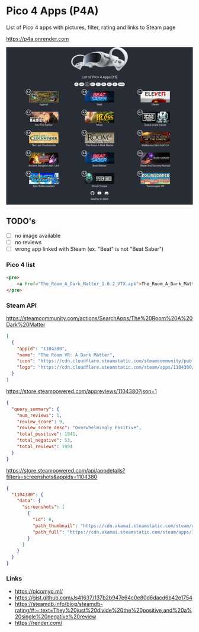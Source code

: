 # Pico 4 Apps (P4A)

List of Pico 4 apps with pictures, filter, rating and links to Steam page  

https://p4a.onrender.com

![pico4](./src/img/ss.png "Pico 4")

## TODO's
- [ ] no image available
- [ ] no reviews
- [ ] wrong app linked with Steam (ex. "Beat" is not "Beat Saber")

### Pico 4 list
```html
<pre>
    <a href="The_Room_A_Dark_Matter_1.0.2_VTX.apk">The_Room_A_Dark_Matter_1.0.2_VTX.apk</a>
</pre>
```

### Steam API
https://steamcommunity.com/actions/SearchApps/The%20Room%20A%20Dark%20Matter
```json
[
  {
    "appid": "1104380",
    "name": "The Room VR: A Dark Matter",
    "icon": "https://cdn.cloudflare.steamstatic.com/steamcommunity/public/images/apps/1104380/634cce4f22856ec19c752346b68052a398ed81b5.jpg",
    "logo": "https://cdn.cloudflare.steamstatic.com/steam/apps/1104380/capsule_184x69.jpg?t=1646758373"
  }
]
```
https://store.steampowered.com/appreviews/1104380?json=1
```json
{
  "query_summary": {
    "num_reviews": 1,
    "review_score": 9,
    "review_score_desc": "Overwhelmingly Positive",
    "total_positive": 1941,
    "total_negative": 53,
    "total_reviews": 1994
  }
}
```
https://store.steampowered.com/api/appdetails?filters=screenshots&appids=1104380
```json
{
  "1104380": {
    "data": {
      "screenshots": [
        {
          "id": 0,
          "path_thumbnail": "https://cdn.akamai.steamstatic.com/steam/apps/1104380/ss_da44890033fe83bc27351b94ed8e795a2711719e.600x338.jpg?t=1646758373",
          "path_full": "https://cdn.akamai.steamstatic.com/steam/apps/1104380/ss_da44890033fe83bc27351b94ed8e795a2711719e.1920x1080.jpg?t=1646758373"
        }
      ]
    }
  }
}
```

### Links
- https://picomyp.ml/
- https://gist.github.com/Js41637/137b2b947e64c0e80d6dacd6b42e1754
- https://steamdb.info/blog/steamdb-rating/#:~:text=They%20just%20divide%20the%20positive,and%20a%20single%20negative%20review
- https://render.com/